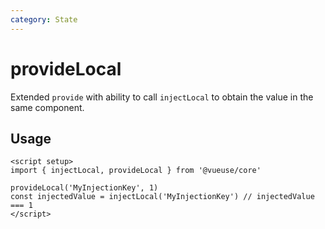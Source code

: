 ```yaml
---
category: State
---
```


# provideLocal

Extended `provide` with ability to call `injectLocal` to obtain the value in the same component.

## Usage

```vue
<script setup>
import { injectLocal, provideLocal } from '@vueuse/core'

provideLocal('MyInjectionKey', 1)
const injectedValue = injectLocal('MyInjectionKey') // injectedValue === 1
</script>
```
